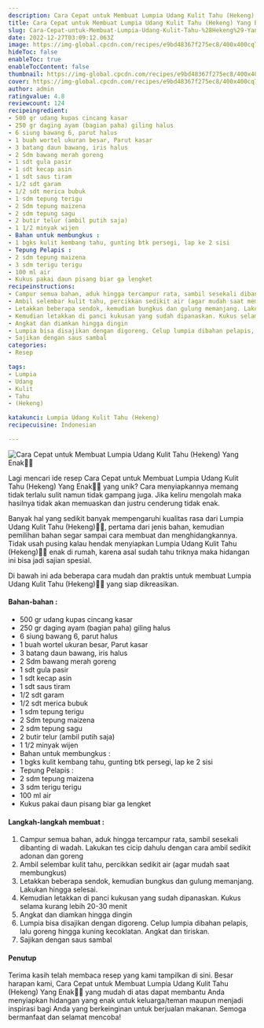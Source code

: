 ```yaml
---
description: Cara Cepat untuk Membuat Lumpia Udang Kulit Tahu (Hekeng) Yang Enak"
title: Cara Cepat untuk Membuat Lumpia Udang Kulit Tahu (Hekeng) Yang Enak
slug: Cara-Cepat-untuk-Membuat-Lumpia-Udang-Kulit-Tahu-%28Hekeng%29-Yang-Enak
date: 2022-12-27T03:09:12.063Z
image: https://img-global.cpcdn.com/recipes/e9bd48367f275ec8/400x400cq70/photo.jpg
hideToc: false
enableToc: true
enableTocContent: false
thumbnail: https://img-global.cpcdn.com/recipes/e9bd48367f275ec8/400x400cq70/photo.jpg
cover: https://img-global.cpcdn.com/recipes/e9bd48367f275ec8/400x400cq70/photo.jpg
author: admin
ratingvalue: 4.8
reviewcount: 124
recipeingredient:
- 500 gr udang kupas cincang kasar
- 250 gr daging ayam (bagian paha) giling halus
- 6 siung bawang 6, parut halus
- 1 buah wortel ukuran besar, Parut kasar
- 3 batang daun bawang, iris halus
- 2 Sdm bawang merah goreng
- 1 sdt gula pasir
- 1 sdt kecap asin
- 1 sdt saus tiram
- 1/2 sdt garam
- 1/2 sdt merica bubuk
- 1 sdm tepung terigu
- 2 Sdm tepung maizena
- 2 sdm tepung sagu
- 2 butir telur (ambil putih saja)
- 1 1/2 minyak wijen
- Bahan untuk membungkus :
- 1 bgks kulit kembang tahu, gunting btk persegi, lap ke 2 sisi
- Tepung Pelapis :
- 2 sdm tepung maizena
- 3 sdm terigu terigu
- 100 ml air
- Kukus pakai daun pisang biar ga lengket
recipeinstructions:
- Campur semua bahan, aduk hingga tercampur rata, sambil sesekali dibanting di wadah. Lakukan tes cicip dahulu dengan cara ambil sedikit adonan dan goreng
- Ambil selembar kulit tahu, percikkan sedikit air (agar mudah saat membungkus)
- Letakkan beberapa sendok, kemudian bungkus dan gulung memanjang. Lakukan hingga selesai.
- Kemudian letakkan di panci kukusan yang sudah dipanaskan. Kukus selama kurang lebih 20-30 menit
- Angkat dan diamkan hingga dingin
- Lumpia bisa disajikan dengan digoreng. Celup lumpia dibahan pelapis, lalu goreng hingga kuning kecoklatan. Angkat dan tiriskan.
- Sajikan dengan saus sambal
categories:
- Resep

tags:
- Lumpia
- Udang
- Kulit
- Tahu
- (Hekeng)

katakunci: Lumpia Udang Kulit Tahu (Hekeng)
recipecuisine: Indonesian

---
```


![Cara Cepat untuk Membuat Lumpia Udang Kulit Tahu (Hekeng) Yang Enak👩‍🍳](https://img-global.cpcdn.com/recipes/e9bd48367f275ec8/400x400cq70/photo.jpg)

Lagi mencari ide resep Cara Cepat untuk Membuat Lumpia Udang Kulit Tahu (Hekeng) Yang Enak👩‍🍳 yang unik? Cara menyiapkannya memang tidak terlalu sulit namun tidak gampang juga. Jika keliru mengolah maka hasilnya tidak akan memuaskan dan justru cenderung tidak enak.

Banyak hal yang sedikit banyak mempengaruhi kualitas rasa dari Lumpia Udang Kulit Tahu (Hekeng)👩‍🍳, pertama dari jenis bahan, kemudian pemilihan bahan segar sampai cara membuat dan menghidangkannya. Tidak usah pusing kalau hendak menyiapkan Lumpia Udang Kulit Tahu (Hekeng)👩‍🍳 enak di rumah, karena asal sudah tahu triknya maka hidangan ini bisa jadi sajian spesial.

Di bawah ini ada beberapa cara mudah dan praktis untuk membuat Lumpia Udang Kulit Tahu (Hekeng)👩‍🍳 yang siap dikreasikan.

<!--inarticleads1-->

#### Bahan-bahan :

- 500 gr udang kupas cincang kasar
- 250 gr daging ayam (bagian paha) giling halus
- 6 siung bawang 6, parut halus
- 1 buah wortel ukuran besar, Parut kasar
- 3 batang daun bawang, iris halus
- 2 Sdm bawang merah goreng
- 1 sdt gula pasir
- 1 sdt kecap asin
- 1 sdt saus tiram
- 1/2 sdt garam
- 1/2 sdt merica bubuk
- 1 sdm tepung terigu
- 2 Sdm tepung maizena
- 2 sdm tepung sagu
- 2 butir telur (ambil putih saja)
- 1 1/2 minyak wijen
- Bahan untuk membungkus :
- 1 bgks kulit kembang tahu, gunting btk persegi, lap ke 2 sisi
- Tepung Pelapis :
- 2 sdm tepung maizena
- 3 sdm terigu terigu
- 100 ml air
- Kukus pakai daun pisang biar ga lengket

<!--inarticleads2-->

#### Langkah-langkah membuat :

1. Campur semua bahan, aduk hingga tercampur rata, sambil sesekali dibanting di wadah. Lakukan tes cicip dahulu dengan cara ambil sedikit adonan dan goreng
1. Ambil selembar kulit tahu, percikkan sedikit air (agar mudah saat membungkus)
1. Letakkan beberapa sendok, kemudian bungkus dan gulung memanjang. Lakukan hingga selesai.
1. Kemudian letakkan di panci kukusan yang sudah dipanaskan. Kukus selama kurang lebih 20-30 menit
1. Angkat dan diamkan hingga dingin
1. Lumpia bisa disajikan dengan digoreng. Celup lumpia dibahan pelapis, lalu goreng hingga kuning kecoklatan. Angkat dan tiriskan.
1. Sajikan dengan saus sambal

#### Penutup

Terima kasih telah membaca resep yang kami tampilkan di sini. Besar harapan kami, Cara Cepat untuk Membuat Lumpia Udang Kulit Tahu (Hekeng) Yang Enak👩‍🍳 yang mudah di atas dapat membantu Anda menyiapkan hidangan yang enak untuk keluarga/teman maupun menjadi inspirasi bagi Anda yang berkeinginan untuk berjualan makanan. Semoga bermanfaat dan selamat mencoba!